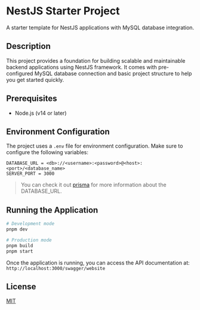 # NestJS Starter Project

A starter template for NestJS applications with MySQL database integration.

## Description

This project provides a foundation for building scalable and maintainable backend applications using NestJS framework. It comes with pre-configured MySQL database connection and basic project structure to help you get started quickly.

## Prerequisites

- Node.js (v14 or later)

## Environment Configuration

The project uses a `.env` file for environment configuration. Make sure to configure the following variables:

```
DATABASE_URL = <db>://<username>:<password>@<host>:<port>/<database_name>
SERVER_PORT = 3000
```

> You can check it out [prisma](https://www.prisma.io/docs/getting-started) for more information about the DATABASE_URL.

## Running the Application

```bash
# Development mode
pnpm dev

# Production mode
pnpm build
pnpm start
```

Once the application is running, you can access the API documentation at:
`http://localhost:3000/swagger/website`

## License

[MIT](LICENSE)
